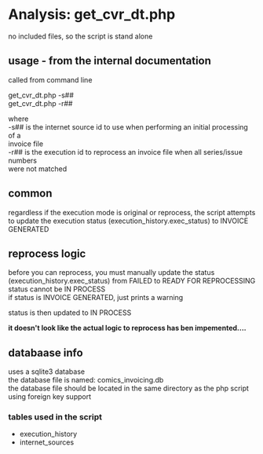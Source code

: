 # Analysis: get_cvr_dt.php

no included files, so the script is stand alone

## usage - from the internal documentation

called from command line

get_cvr_dt.php -s##  
get_cvr_dt.php -r##

where  
-s##  is the internet source id to use when performing an initial processing of a  
      invoice file  
-r##  is the execution id to reprocess an invoice file when all series/issue numbers  
      were not matched

## common

regardless if the execution mode is original or reprocess, the script attempts to update 
the execution status (execution\_history.exec_status) to INVOICE GENERATED

## reprocess logic

before you can reprocess, you must manually update the status 
(execution\_history.exec_status) from FAILED to READY FOR REPROCESSING  
status cannot be IN PROCESS  
if status is INVOICE GENERATED, just prints a warning

status is then updated to IN PROCESS

**it doesn't look like the actual logic to reprocess has ben impemented....**

## databaase info

uses a sqlite3 database  
the database file is named: comics_invoicing.db  
the database file should be located in the same directory as the php script  
using foreign key support

### tables used in the script

- execution\_history
- internet_sources

